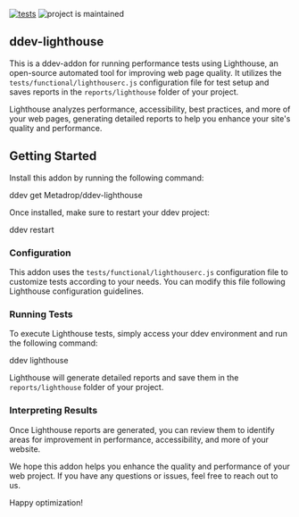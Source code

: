 [![tests](https://github.com/Metadrop/ddev-lighthouse/actions/workflows/tests.yml/badge.svg)](https://github.com/Metadrop/ddev-lighthouse/actions/workflows/tests.yml) ![project is maintained](https://img.shields.io/maintenance/yes/2024.svg)

## ddev-lighthouse

This is a ddev-addon for running performance tests using Lighthouse, an open-source automated tool for improving web page quality. It utilizes the `tests/functional/lighthouserc.js` configuration file for test setup and saves reports in the `reports/lighthouse` folder of your project.

Lighthouse analyzes performance, accessibility, best practices, and more of your web pages, generating detailed reports to help you enhance your site's quality and performance.

## Getting Started

Install this addon by running the following command:

ddev get Metadrop/ddev-lighthouse

Once installed, make sure to restart your ddev project:

ddev restart

### Configuration

This addon uses the `tests/functional/lighthouserc.js` configuration file to customize tests according to your needs. You can modify this file following Lighthouse configuration guidelines.

### Running Tests

To execute Lighthouse tests, simply access your ddev environment and run the following command:

ddev lighthouse

Lighthouse will generate detailed reports and save them in the `reports/lighthouse` folder of your project.

### Interpreting Results

Once Lighthouse reports are generated, you can review them to identify areas for improvement in performance, accessibility, and more of your website.

We hope this addon helps you enhance the quality and performance of your web project. If you have any questions or issues, feel free to reach out to us.

Happy optimization!
